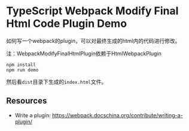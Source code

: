 TypeScript Webpack Modify Final Html Code Plugin Demo
=====================================================

如何写一个webpack的plugin，可以对最终生成的html内的代码进行修改。

注：WebpackModifyFinalHtmlPlugin依赖于HtmlWebpackPlugin

```
npm install
npm run demo
```

然后看`dist`目录下生成的`index.html`文件。

Resources
---------

- Write a plugin: <https://webpack.docschina.org/contribute/writing-a-plugin/>
